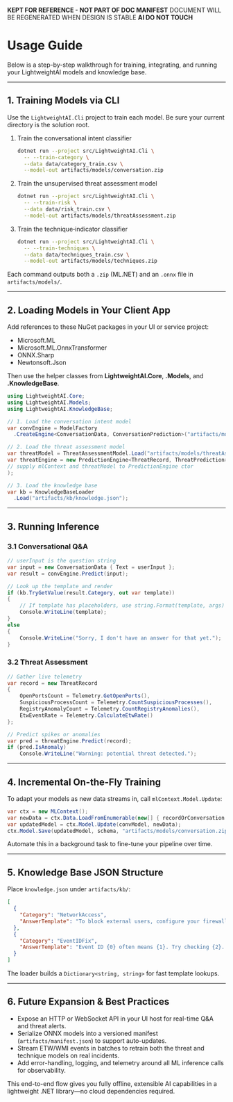 ﻿**KEPT FOR REFERENCE - NOT PART OF DOC MANIFEST** DOCUMENT WILL BE REGENERATED WHEN DESIGN IS STABLE
**AI DO NOT TOUCH**



# Usage Guide

Below is a step-by-step walkthrough for training, integrating, and running your LightweightAI models and knowledge base.

---

## 1. Training Models via CLI

Use the `LightweightAI.Cli` project to train each model. Be sure your current directory is the solution root.

1. Train the conversational intent classifier  
   
   ```bash
   dotnet run --project src/LightweightAI.Cli \
     -- --train-category \
     --data data/category_train.csv \
     --model-out artifacts/models/conversation.zip
   ```

2. Train the unsupervised threat assessment model  

   ```bash
   dotnet run --project src/LightweightAI.Cli \
     -- --train-risk \
     --data data/risk_train.csv \
     --model-out artifacts/models/threatAssessment.zip
   ```

3. Train the technique‐indicator classifier  

   ```bash
   dotnet run --project src/LightweightAI.Cli \
     -- --train-techniques \
     --data data/techniques_train.csv \
     --model-out artifacts/models/techniques.zip
   ```

Each command outputs both a `.zip` (ML.NET) and an `.onnx` file in `artifacts/models/`.

---

## 2. Loading Models in Your Client App

Add references to these NuGet packages in your UI or service project:

- Microsoft.ML  
- Microsoft.ML.OnnxTransformer  
- ONNX.Sharp  
- Newtonsoft.Json  

Then use the helper classes from **LightweightAI.Core**, **.Models**, and **.KnowledgeBase**.

```csharp
using LightweightAI.Core;
using LightweightAI.Models;
using LightweightAI.KnowledgeBase;

// 1. Load the conversation intent model
var convEngine = ModelFactory
  .CreateEngine<ConversationData, ConversationPrediction>("artifacts/models/conversation.zip");

// 2. Load the threat assessment model
var threatModel = ThreatAssessmentModel.Load("artifacts/models/threatAssessment.zip");
var threatEngine = new PredictionEngine<ThreatRecord, ThreatPrediction>(
// supply mlContext and threatModel to PredictionEngine ctor
);

// 3. Load the knowledge base
var kb = KnowledgeBaseLoader
  .Load("artifacts/kb/knowledge.json");
```

---

## 3. Running Inference

### 3.1 Conversational Q&A

```csharp
// userInput is the question string
var input = new ConversationData { Text = userInput };
var result = convEngine.Predict(input);

// Look up the template and render
if (kb.TryGetValue(result.Category, out var template))
{
    // If template has placeholders, use string.Format(template, args)
    Console.WriteLine(template);
}
else
{
    Console.WriteLine("Sorry, I don't have an answer for that yet.");
}
```

### 3.2 Threat Assessment

```csharp
// Gather live telemetry
var record = new ThreatRecord
{
    OpenPortsCount = Telemetry.GetOpenPorts(),
    SuspiciousProcessCount = Telemetry.CountSuspiciousProcesses(),
    RegistryAnomalyCount = Telemetry.CountRegistryAnomalies(),
    EtwEventRate = Telemetry.CalculateEtwRate()
};

// Predict spikes or anomalies
var pred = threatEngine.Predict(record);
if (pred.IsAnomaly)
    Console.WriteLine("Warning: potential threat detected.");
```

---

## 4. Incremental On-the-Fly Training

To adapt your models as new data streams in, call `mlContext.Model.Update`:

```csharp
var ctx = new MLContext();
var newData = ctx.Data.LoadFromEnumerable(new[] { recordOrConversation });
var updatedModel = ctx.Model.Update(convModel, newData);
ctx.Model.Save(updatedModel, schema, "artifacts/models/conversation.zip");
```

Automate this in a background task to fine-tune your pipeline over time.

---

## 5. Knowledge Base JSON Structure

Place `knowledge.json` under `artifacts/kb/`:

```json
[
  {
    "Category": "NetworkAccess",
    "AnswerTemplate": "To block external users, configure your firewall with these rules: {0}..."
  },
  {
    "Category": "EventIDFix",
    "AnswerTemplate": "Event ID {0} often means {1}. Try checking {2}..."
  }
]
```

The loader builds a `Dictionary<string, string>` for fast template lookups.

---

## 6. Future Expansion & Best Practices

- Expose an HTTP or WebSocket API in your UI host for real-time Q&A and threat alerts.  
- Serialize ONNX models into a versioned manifest (`artifacts/manifest.json`) to support auto-updates.  
- Stream ETW/WMI events in batches to retrain both the threat and technique models on real incidents.  
- Add error-handling, logging, and telemetry around all ML inference calls for observability.  

This end-to-end flow gives you fully offline, extensible AI capabilities in a lightweight .NET library—no cloud dependencies required.
